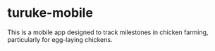# turuke-mobile
This is a mobile app designed to track milestones in chicken farming, particularly for egg-laying chickens.
